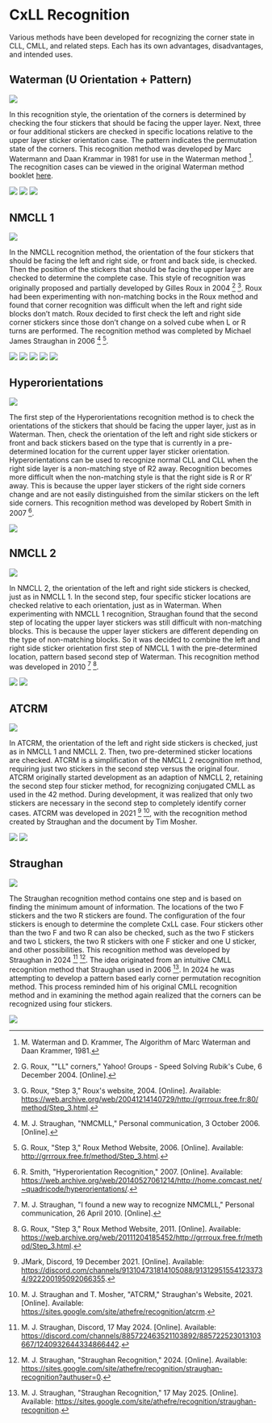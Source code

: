 # CxLL Recognition

Various methods have been developed for recognizing the corner state in CLL, CMLL, and related steps. Each has its own advantages, disadvantages, and intended uses.

## Waterman (U Orientation + Pattern)

![](img/CxLLRecognition/Waterman.png)

In this recognition style, the orientation of the corners is determined by checking the four stickers that should be facing the upper layer. Next, three or four additional stickers are checked in specific locations relative to the upper layer sticker orientation case. The pattern indicates the permutation state of the corners. This recognition method was developed by Marc Watermann and Daan Krammar in 1981 for use in the Waterman method [^1]. The recognition cases can be viewed in the original Waterman method booklet <a href="/archive/Documents/WatermanBooklet.pdf">here</a>.

![](img/CxLLRecognition/Waterman2.png)
![](img/CxLLRecognition/Waterman3.png)
![](img/CxLLRecognition/Waterman4.png)

## NMCLL 1

![](img/CxLLRecognition/NMCLL1.png)

In the NMCLL recognition method, the orientation of the four stickers that should be facing the left and right side, or front and back side, is checked. Then the position of the stickers that should be facing the upper layer are checked to determine the complete case. This style of recognition was originally proposed and partially developed by Gilles Roux in 2004 [^2] [^3]. Roux had been experimenting with non-matching bocks in the Roux method and found that corner recognition was difficult when the left and right side blocks don’t match. Roux decided to first check the left and right side corner stickers since those don’t change on a solved cube when L or R turns are performed. The recognition method was completed by Michael James Straughan in 2006 [^4] [^5].

![](img/CxLLRecognition/NMCLL1-1.png)
![](img/CxLLRecognition/NMCLL1-2.png)
![](img/CxLLRecognition/NMCLL1-3.png)
![](img/CxLLRecognition/NMCLL1-4.png)
![](img/CxLLRecognition/NMCLL1-5.png)

## Hyperorientations

![](img/CxLLRecognition/Hyperorientations.png)

The first step of the Hyperorientations recognition method is to check the orientations of the stickers that should be facing the upper layer, just as in Waterman. Then, check the orientation of the left and right side stickers or front and back stickers based on the type that is currently in a pre-determined location for the current upper layer sticker orientation. Hyperorientations can be used to recognize normal CLL and CLL when the right side layer is a non-matching stye of R2 away. Recognition becomes more difficult when the non-matching style is that the right side is R or R’ away. This is because the upper layer stickers of the right side corners change and are not easily distinguished from the similar stickers on the left side corners. This recognition method was developed by Robert Smith in 2007 [^6].

![](img/CxLLRecognition/Hyperorientations2.png)

## NMCLL 2

![](img/CxLLRecognition/NMCLL2.png)

In NMCLL 2, the orientation of the left and right side stickers is checked, just as in NMCLL 1. In the second step, four specific sticker locations are checked relative to each orientation, just as in Waterman. When experimenting with NMCLL 1 recognition, Straughan found that the second step of locating the upper layer stickers was still difficult with non-matching blocks. This is because the upper layer stickers are different depending on the type of non-matching blocks. So it was decided to combine the left and right side sticker orientation first step of NMCLL 1 with the pre-determined location, pattern based second step of Waterman. This recognition method was developed in 2010 [^7] [^8].

![](img/CxLLRecognition/NMCLL2-1.png)
![](img/CxLLRecognition/NMCLL2-2.png)

## ATCRM

![](img/CxLLRecognition/ATCRM.png)

In ATCRM, the orientation of the left and right side stickers is checked, just as in NMCLL 1 and NMCLL 2. Then, two pre-determined sticker locations are checked. ATCRM is a simplification of the NMCLL 2 recognition method, requiring just two stickers in the second step versus the original four. ATCRM originally started development as an adaption of NMCLL 2, retaining the second step four sticker method, for recognizing conjugated CMLL as used in the 42 method. During development, it was realized that only two stickers are necessary in the second step to completely identify corner cases. ATCRM was developed in 2021 [^9] [^10], with the recognition method created by Straughan and the document by Tim Mosher.

![](img/CxLLRecognition/ATCRMRelease.png)
![](img/CxLLRecognition/ATCRM2.png)

## Straughan

![](img/CxLLRecognition/Straughan.png)

The Straughan recognition method contains one step and is based on finding the minimum amount of information. The locations of the two F stickers and the two R stickers are found. The configuration of the four stickers is enough to determine the complete CxLL case. Four stickers other than the two F and two R can also be checked, such as the two F stickers and two L stickers, the two R stickers with one F sticker and one U sticker, and other possibilities. This recognition method was developed by Straughan in 2024 [^11] [^12]. The idea originated from an intuitive CMLL recognition method that Straughan used in 2006 [^13]. In 2024 he was attempting to develop a pattern based early corner permutation recognition method. This process reminded him of his original CMLL recognition method and in examining the method again realized that the corners can be recognized using four stickers.

![](img/CxLLRecognition/Straughan2.png)

[^1]: M. Waterman and D. Krammer, The Algorithm of Marc Waterman and Daan Krammer, 1981.

[^2]: G. Roux, ""LL" corners," Yahoo! Groups - Speed Solving Rubik's Cube, 6 December 2004. [Online].

[^3]: G. Roux, "Step 3," Roux's website, 2004. [Online]. Available: https://web.archive.org/web/20041214140729/http://grrroux.free.fr:80/method/Step_3.html.

[^4]: M. J. Straughan, "NMCMLL," Personal communication, 3 October 2006. [Online].

[^5]: G. Roux, "Step 3," Roux Method Website, 2006. [Online]. Available: http://grrroux.free.fr/method/Step_3.html.

[^6]: R. Smith, "Hyperorientation Recognition," 2007. [Online]. Available: https://web.archive.org/web/20140527061214/http://home.comcast.net/~quadricode/hyperorientations/.

[^7]: M. J. Straughan, "I found a new way to recognize NMCMLL," Personal communication, 26 April 2010. [Online].

[^8]: G. Roux, "Step 3," Roux Method Website, 2011. [Online]. Available: https://web.archive.org/web/20111204185452/http://grrroux.free.fr/method/Step_3.html.

[^9]: JMark, Discord, 19 December 2021. [Online]. Available: https://discord.com/channels/913104731814105088/913129515541233734/922200195092066355.

[^10]: M. J. Straughan and T. Mosher, "ATCRM," Straughan's Website, 2021. [Online]. Available: https://sites.google.com/site/athefre/recognition/atcrm.

[^11]: M. J. Straughan, Discord, 17 May 2024. [Online]. Available: https://discord.com/channels/885722463521103892/885722523013103667/1240932644334866442.

[^12]: M. J. Straughan, "Straughan Recognition," 2024. [Online]. Available: https://sites.google.com/site/athefre/recognition/straughan-recognition?authuser=0.

[^13]: M. J. Straughan, "Straughan Recognition," 17 May 2025. [Online]. Available: https://sites.google.com/site/athefre/recognition/straughan-recognition.